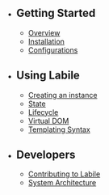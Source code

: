 - ## Getting Started
    - [Overview](/documentation/{{version}}/overview)
    - [Installation](/documentation/{{version}}/installation)
    - [Configurations](/documentation/{{version}}/configurations)
- ## Using Labile
    - [Creating an instance](/documentation/{{version}}/creating-an-instance)
    - [State](/documentation/{{version}}/state)
    - [Lifecycle](/documentation/{{version}}/lifecycle)
    - [Virtual DOM](/documentation/{{version}}/virtual-dom)
    - [Templating Syntax](/documentation/{{version}}/templating-syntax)
- ## Developers
    - [Contributing to Labile](/documentation/{{version}}/contributing-to-labile)
    - [System Architecture](/documentation/{{version}}/system-architecture)
